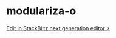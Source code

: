 # modulariza-o

[Edit in StackBlitz next generation editor ⚡️](https://stackblitz.com/~/github.com/pedrohmaiaoliv/modulariza-o)